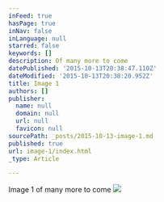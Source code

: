```yaml
---
inFeed: true
hasPage: true
inNav: false
inLanguage: null
starred: false
keywords: []
description: Of many more to come
datePublished: '2015-10-13T20:38:47.110Z'
dateModified: '2015-10-13T20:38:20.952Z'
title: Image 1
authors: []
publisher:
  name: null
  domain: null
  url: null
  favicon: null
sourcePath: _posts/2015-10-13-image-1.md
published: true
url: image-1/index.html
_type: Article

---
```

Image 1 of many more to come
![](https://the-grid-user-content.s3-us-west-2.amazonaws.com/699eefc4-ac8d-4194-a56d-3017402dce09.jpg)